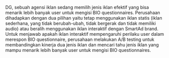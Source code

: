 DG, sebuah agensi iklan sedang memilih jenis iklan efektif yang bisa menarik lebih banyak user untuk mengisi BIO questionnaires.
Perusahaan dihadapkan dengan dua pilihan yaitu tetap menggunakan iklan statis (iklan sederhana, yang tidak berubah-ubah, tidak bergerak dan tidak memiliki audio) atau beralih menggunakan iklan interaktif dengan SmartAd brand. Untuk menjawab apakah iklan interaktif mempengaruhi perilaku user dalam merespon BIO questionnaire, perusahaan melakukan A/B testing untuk membandingkan kinerja dua jenis iklan dan mencari tahu jenis iklan yang mampu menarik lebih banyak user untuk mengisi BIO questionnaires.
